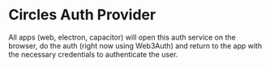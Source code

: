 # Circles Auth Provider

All apps (web, electron, capacitor) will open this auth service on the browser, do the auth (right now using Web3Auth) and return to the app with the necessary credentials to authenticate the user.